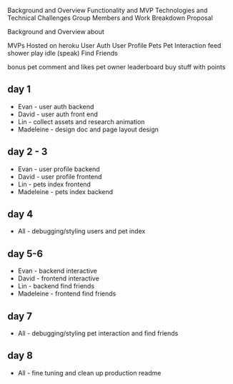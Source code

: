 Background and Overview
Functionality and MVP
Technologies and Technical Challenges
Group Members and Work Breakdown
Proposal

Background and Overview
about

MVPs
Hosted on heroku
User Auth
User Profile
Pets
Pet Interaction
  feed
  shower
  play
  idle
  (speak)
Find Friends

bonus
  pet comment and likes
  pet owner leaderboard
  buy stuff with points

## day 1
* Evan - user auth backend
* David - user auth front end 
* Lin - collect assets and research animation
* Madeleine - design doc and page layout design

## day 2 - 3
* Evan - user profile backend
* David - user profile frontend
* Lin - pets index frontend
* Madeleine - pets index backend

## day 4
* All - debugging/styling users and pet index 

## day 5-6
* Evan - backend interactive
* David - frontend interactive
* Lin -  backend find friends
* Madeleine - frontend find friends

## day 7
* All - debugging/styling pet interaction and find friends

## day 8
* All - fine tuning and clean up production readme



